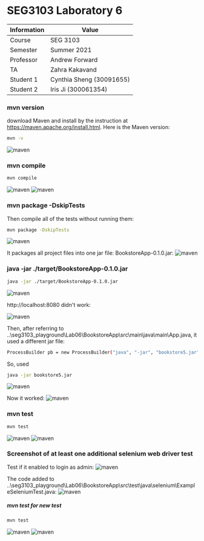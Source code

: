 # SEG3103 Laboratory 6

| Information | Value |
| --- | --- |
| Course | SEG 3103 |
| Semester | Summer 2021 |
| Professor | Andrew Forward |
| TA | Zahra Kakavand |
| Student 1 | Cynthia Sheng (30091655) |
| Student 2 | Iris Ji (300061354) |

### mvn version
download Maven and install by the instruction at https://maven.apache.org/install.html. Here is the Maven version:
```bash
mvn -v
```
![maven](assets/mvn-v.JPG)

### mvn compile
```bash
mvn compile
```
![maven](assets/compile1.JPG)
![maven](assets/compile1-2.JPG)

### mvn package -DskipTests
Then compile all of the tests without running them:
```bash
mvn package -DskipTests
```
![maven](assets/compile2.JPG)

It packages all project files into one jar file: BookstoreApp-0.1.0.jar:
![maven](assets/compile2-2.JPG)

### java -jar ./target/BookstoreApp-0.1.0.jar
```bash
java -jar ./target/BookstoreApp-0.1.0.jar
```
![maven](assets/jar1.JPG)

http://localhost:8080 didn't work:

![maven](assets/8080.JPG)

Then, after referring to ..\seg3103_playground\Lab06\BookstoreApp\src\main\java\main\App.java, it used a different jar file:
```bash
ProcessBuilder pb = new ProcessBuilder("java", "-jar", "bookstore5.jar");
```

So, used 
```bash
java -jar bookstore5.jar
```
![maven](assets/jar3.JPG)

Now it worked:
![maven](assets/8080-1.JPG)


### mvn test
```bash
mvn test
```
![maven](assets/test1.JPG)
![maven](assets/test2.JPG)

### Screenshot of at least one additional selenium web driver test
Test if it enabled to login as admin:
![maven](assets/login.JPG)

The code added to ..\seg3103_playground\Lab06\BookstoreApp\src\test\java\selenium\ExampleSeleniumTest.java:
![maven](assets/test3.JPG)

##### mvn test for new test
```bash
mvn test
```
![maven](assets/test4.JPG)
![maven](assets/test5.JPG)


